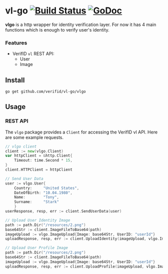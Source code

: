 # vl-go [![Build Status](https://travis-ci.org/verifid/vl-go.svg?branch=master)](https://travis-ci.org/verifid/vl-go) [![GoDoc](https://godoc.org/github.com/verifid/vl-go/vlgo?status.svg)](https://godoc.org/github.com/verifid/vl-go/vlgo)


**vlgo** is a http wrapper for identity verification layer. For now it has 4 main functions which is enough to verify user's identity.

### Features

* VerifID `vl` REST API:
    * User
    * Image

## Install

    go get github.com/verifid/vl-go/vlgo

## Usage

### REST API

The `vlgo` package provides a `Client` for accessing the VerifID vl API. Here are some example requests.

```go
// vlgo client
client := new(vlgo.Client)
var httpClient = &http.Client{
    Timeout: time.Second * 15,
}
client.HTTPClient = httpClient

// Send User Data
user := vlgo.User{
    Country:     "United States",
    DateOfBirth: "10.04.1980",
    Name:        "Tony",
    Surname:     "Stark"
    }
userResponse, resp, err := client.SendUserData(user)

// Upload User Identity Image
path := path.Dir("/resources/2.png")
base64Str := client.ImageFileToBase64(path)
imageUpload := vlgo.ImageUpload{Image: base64Str, UserID: "userId"}
uploadResponse, resp, err := client.UploadIdentity(imageUpload, vlgo.ImageType.Identity)

// Upload User Profile Image
path := path.Dir("/resources/2.png")
base64Str := client.ImageFileToBase64(path)
imageUpload := vlgo.ImageUpload{Image: base64Str, UserID: "userId"}
uploadResponse, resp, err := client.UploadProfile(imageUpload, vlgo.ImageType.Profile)
```

